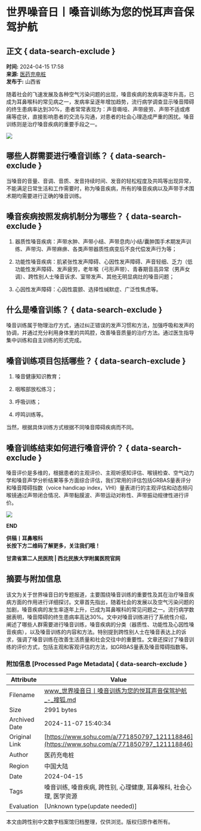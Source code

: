 # 世界噪音日丨嗓音训练为您的悦耳声音保驾护航

## 正文 { data-search-exclude }


**时间:** 2024-04-15 17:58  
**来源:** [医药充电桩](https://www.sohu.com/?spm=smpc.content-abroad.content.1.1730993968636fCMxY3W)  
**发布于:** 山西省  

随着社会的飞速发展及各种空气污染问题的出现，嗓音疾病的发病率逐年升高，已成为耳鼻喉科的常见病之一，发病率呈逐年增加趋势，流行病学调查显示嗓音障碍的终生患病率达到30%，患者常常表现为：声音嘶哑、声带疲劳、声带不适或疼痛等症状，直接影响患者的交流与沟通，对患者的社会心理造成严重的困扰。嗓音训练则是治疗嗓音疾病的重要手段之一。

![](https://q4.itc.cn/q_70/images03/20240415/81567662635f4e688424a8955605061a.png)

## 哪些人群需要进行嗓音训练？ { data-search-exclude }

当嗓音的音量、音调、音质、发音持续时间、发音的轻松程度及共鸣等出现异常，不能满足日常生活和工作需要时，称为嗓音疾病，所有的嗓音疾病以及声带手术围术期均需要进行正确的嗓音训练。

## 嗓音疾病按照发病机制分为哪些？ { data-search-exclude }

1. 器质性嗓音疾病：声带水肿、声带小结、声带息肉/小结/囊肿围手术期发声训练、声带沟、声带麻痹、各类声带器质性病变后不良代偿发声行为等；
   
2. 功能性嗓音疾病：肌紧张性发声障碍、心因性发声障碍、声音轻细、乏力（低功能性发声障碍、发声疲劳，老年喉（弓形声带）、青春期音高异常（男声女调）、跨性别人士嗓音诉求、室带发声、其他无明显病灶的嗓音问题；
   
3. 心因性发声障碍：心因性震颤、选择性缄默症、广泛性焦虑等。

## 什么是嗓音训练？ { data-search-exclude }

嗓音训练属于物理治疗方式，通过纠正错误的发声习惯和方法，加强呼吸和发声的协调，并通过充分利用身体里的共鸣腔，改善嗓音质量的治疗方法。通过医生指导集中训练和自主训练的形式完成。

## 嗓音训练项目包括哪些？ { data-search-exclude }

1. 嗓音健康知识教育；
   
2. 咽喉部放松练习；

3. 呼吸训练；

4. 哼鸣训练等。

当然，根据具体训练方式根据不同嗓音障碍疾病而不同。

## 嗓音训练结束如何进行嗓音评价？ { data-search-exclude }

嗓音评价是多维的，根据患者的主观评价、主观听感知评估、喉镜检查、空气动力学和嗓音声学分析结果等多方面综合评估，我们常用的评估包括GRBAS量表评分和嗓音障碍指数（voice handicap index，VHI）量表进行的主观评估和动态频闪喉镜通过声带闭合情况、声带黏膜波、声带运动对称性、声带振动规律性进行评价。

![](https://q1.itc.cn/q_70/images03/20240415/94c247803d1b494b9a5d1d36855ee983.png)

**END**

**供稿丨耳鼻喉科**  
**长按下方二维码了解更多，关注我们哦！**  

**甘肃省第二人民医院 | 西北民族大学附属医院官网**  

## 摘要与附加信息

<!-- tcd_abstract -->
该文为关于世界噪音日的专题报道，主要围绕嗓音训练的重要性及其在治疗嗓音疾病方面的作用进行详细探讨。文章首先指出，随着社会的发展以及空气污染问题的加剧，嗓音疾病的发生率逐年上升，已成为耳鼻喉科的常见问题之一。流行病学数据表明，嗓音障碍的终生患病率高达30%。文中对嗓音训练进行了系统性介绍，阐述了哪些人群需要进行嗓音训练，嗓音疾病的分类（器质性、功能性及心因性嗓音疾病），以及嗓音训练的内容和方法。特别提到跨性别人士在嗓音表达上的诉求，强调了嗓音训练在改善生活质量和社会交往中的重要性。文章还探讨了嗓音训练的评价方式，包括主观和客观评估的方法，如GRBAS量表及嗓音障碍指数等。
<!-- tcd_abstract_end -->

### 附加信息 [Processed Page Metadata] { data-search-exclude }

| Attribute       | Value                                  |
|-----------------|----------------------------------------|
| Filename        | www_世界噪音日丨嗓音训练为您的悦耳声音保驾护航_-_搜狐.md                             |
| Size            | 2991 bytes                           |
| Archived Date   | 2024-11-07 15:40:34                             |
| Original Link   | [https://www.sohu.com/a/771850797_121118846](https://www.sohu.com/a/771850797_121118846)                       |
| Author          | 医药充电桩                               |
| Region          | 中国大陆                               |
| Date            | 2024-04-15                                 |
| Tags            | 嗓音训练, 嗓音疾病, 跨性别, 心理健康, 耳鼻喉科, 社会心理, 医学资源                                 |
| Evaluation            | [Unknown type(update needed)]                                 |
<!-- tcd_table_end -->

本文由跨性别中文数字档案馆归档整理，仅供浏览。版权归原作者所有。
